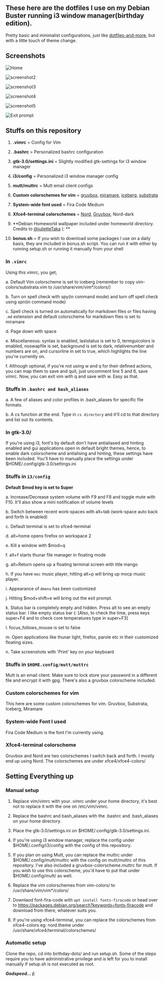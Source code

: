 ## These here are the dotfiles I use on my Debian Buster running i3 window manager(birthday edition).

Pretty basic and minimalist configurations, just like [dotfiles-and-more](https://github.com/samiuljoy/dotfiles-and-more), but with a little touch of theme change.

## Screenshots

![Home](screenshots/home.png)

![screenshot2](screenshots/dmenu-prompt.png)

![screenshot3](screenshots/large-term.png)

![screenshot4](screenshots/markdown-and-mini.png)

![screenshot5](screenshots/multi-float.png)

![Exit prompt](screenshots/exit-prompt.png)

## Stuffs on this repository

1. **.vimrc** = Config for Vim

2. **.bashrc** = Personalized bashrc configuration

3. **gtk-3.0/settings.ini** = Slightly modified gtk-settings for i3 window manager

4. **i3/config** = Personalized i3 window manager config

5. **mutt/muttrc** = Mutt email client configs

6. **Custom colorschemes for vim** = [gruvbox](https://github.com/morhetz/gruvbox), [miramare](https://github.com/franbach/miramare), [iceberg](https://github.com/cocopon/iceberg.vim), [substrata](https://github.com/arzg/vim-substrata)

7. **System-wide font used** = Fira Code Medium

8. **Xfce4-terminal colorschemes** = [Nord](https://github.com/arcticicestudio/nord-xfce-terminal), [Gruvbox](https://gist.github.com/tsbarnes/76724165773e834ea90c), Nord-dark

9. **Debian Homeworld wallpaper included under homeworld directory. Credits to [@julietteTaka](https://github.com/julietteTaka) (: ** 

10. **bonus.sh** = If you wish to download some packages I use on a daily basis, they are included in bonus.sh script. You can run it with either by running setup.sh or running it manually from your shell

### In `.vimrc`

Using this vimrc, you get;

a. Default Vim colorscheme is set to iceberg (remember to copy vim-colors/substrata.vim to /usr/share/vim/vim\*/colors/)

b. Turn on spell check with spy(in command mode) and turn off spell check using spn(in command mode)

c. Spell check is turned on automatically for markdown files or files having `.md` extension and default colorscheme for markdown files is set to miramare

d. Page down with space

e. Miscellaneous: syntax is enabled, laststatus is set to 0, termguicolors is enabled, noswapfile is set, background is set to dark, relativenumber and numbers are on, and cursorline in set to true, which highlights the line you're currently on.

f. Although optional, if you're not using w and q for their defined actions, you can map them to save and quit, just uncomment line 5 and 6, save vimrc. Now, you can exit vim with q and save with w. Easy as that.

### Stuffs in `.bashrc and bash_aliases`

a. A few of aliases and color profiles in .bash_aliases for specific file formats.

b. A cs function at the end. Type in `cs directory` and it'll cd to that directory and list out its contents.

### In gtk-3.0/

If you're using i3, font's by default don't have antialiased and hinting enabled and gui applications open in default bright themes, hence, to enable dark colorscheme and antialising and hinting, these settings have been included. You'll have to manually place the settings under $HOME/.config/gtk-3.0/settings.ini

### Stuffs in `i3/config`

**Default $mod key is set to Super**

a. Increase/Decrease system volume with F9 and F8 and toggle mute with F10. It'll also show a mini notification of volume levels

b. Switch between recent work-spaces with alt+tab (work-space auto back and forth is enabled)

c. Default terminal is set to xfce4-terminal

d. alt+home opens firefox on workspace 2

e. Kill a window with $mod+q

f. alt+f starts thunar file manager in floating mode

g. alt+Return opens up a floating terminal screen with title mango

h. If you have `moc` music player, hitting alt+p will bring up mocp music player.

i. Appearance of `dmenu` has been customized

j. Hitting $mod+shift+e will bring out the exit prompt.

k. Status bar is completely empty and hidden. Press alt to see an empty status bar. I like empty status bar (: [Also, to check the time, press keys super+F4 and to check core temperatures type in super+F3]

l. focus_follows_mouse is set to false

m. Open applications like thunar light, firefox, parole etc in their customized floating sizes.

n. Take screenshots with 'Print' key on your keyboard

### Stuffs in `$HOME.config/mutt/muttrc`

Mutt is an email client. Make sure to lock store your password in a different file and encrypt it with gpg. There's also a gruvbox colorscheme included.

### Custom colorschemes for vim

This here are some custom colorschemes for vim. Gruvbox, Substrata, Iceberg, Miramare

### System-wide Font I used

Fira Code Medium is the font I'm currently using.

### Xfce4-terminal colorscheme

Gruvbox and Nord are two colorschemes I switch back and forth. I mostly end up using Nord. The colorschemes are under xfce4/xfce4-colors/

## Setting Everything up

### Manual setup

1. Replace vim/vimrc with your .vimrc under your home directory, it's best not to replace it with the one on /etc/vim/vimrc.

3. Replace the bashrc and bash_aliases with the .bashrc and .bash_aliases on your home directory.

4. Place the gtk-3.0/settings.ini on $HOME/.config/gtk-3.0/settings.ini. 

5. If you're using i3 window manager, replace the config under $HOME/.config/i3/config with the config of this repository. 

6. If you plan on using Mutt, you can replace the muttrc under $HOME/.config/mutt/muttrc with the config on mutt/muttrc of this repository. I've also included a gruvbox-colorscheme.muttrc for mutt. If you wish to use this colorscheme, you'd have to put that under $HOME/.config/mutt/ as well.

7. Replace the vim colorschemes from vim-colors/ to /usr/share/vim/vim\*/colors/

8. Downlaod font-fira-code with `apt install fonts-firacode` or head over to https://packages.debian.org/search?keywords=fonts-firacode and download from there, whatever suits you.

9. If you're using xfce4-terminal, you can replace the colorschemes from xfce4-colors eg: nord.theme under /usr/share/xfce4/terminal/colorschemes/

### Automatic setup

Clone the repo, cd into birthday-dots/ and run setup.sh. Some of the steps require you to have administrative privilege and is left for you to install manually if setup.sh is not executed as root.

***Godspeed... (:***
